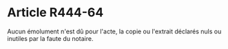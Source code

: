 # Article R444-64

<div align='left'>Aucun émolument n'est dû pour l'acte, la copie ou l'extrait déclarés nuls ou inutiles par la faute du notaire. <br/></div>